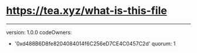 
# https://tea.xyz/what-is-this-file
---
version: 1.0.0
codeOwners:
  - '0xd488B6D8fe8204084014f6C256eD7CE4C0457C2d'
quorum: 1
